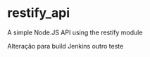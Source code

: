 # restify_api
A simple Node.JS API using the restify module


Alteração para build Jenkins outro teste

